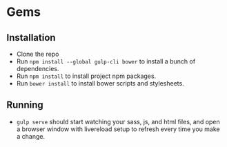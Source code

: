 # Gems

## Installation
* Clone the repo
* Run `npm install --global gulp-cli bower` to install a bunch of dependencies.
* Run `npm install` to install project npm packages.
* Run `bower install` to install bower scripts and stylesheets.

## Running
* `gulp serve` should start watching your sass, js, and html files, and open a browser window with livereload setup to refresh every time you make a change.
